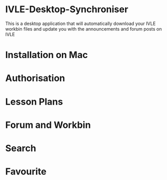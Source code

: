 # IVLE-Desktop-Synchroniser
This is a desktop application that will automatically download your IVLE workbin files and update you with the announcements and forum posts on IVLE

# Installation on Mac

# Authorisation

# Lesson Plans

# Forum and Workbin

# Search

# Favourite
